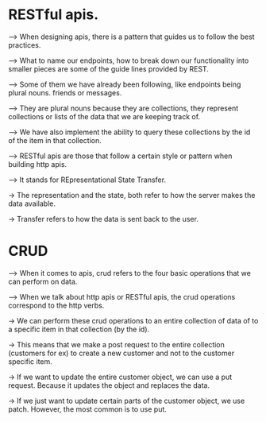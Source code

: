 # RESTful apis.

--> When designing apis, there is a pattern that guides us to follow the best practices.

--> What to name our endpoints, how to break down our functionality into smaller pieces are some of the guide lines provided by REST.

--> Some of them we have already been following, like endpoints being plural nouns. friends or messages.

--> They are plural nouns because they are collections, they represent collections or lists of the data that we are keeping track of.

--> We have also implement the ability to query these collections by the id of the item in that collection.

--> RESTful apis are those that follow a certain style or pattern when building http apis.

--> It stands for REpresentational State Transfer.

-> The representation and the state, both refer to how the server makes the data available.

-> Transfer refers to how the data is sent back to the user.

# CRUD

--> When it comes to apis, crud refers to the four basic operations that we can perform on data.

--> When we talk about http apis or RESTful apis, the crud operations correspond to the http verbs.

-> We can perform these crud operations to an entire collection of data of to a specific item in that collection (by the id).

-> This means that we make a post request to the entire collection (customers for ex) to create a new customer and not to the customer specific item.

-> If we want to update the entire customer object, we can use a put request. Because it updates the object and replaces the data.

-> If we just want to update certain parts of the customer object, we use patch. However, the most common is to use put.
